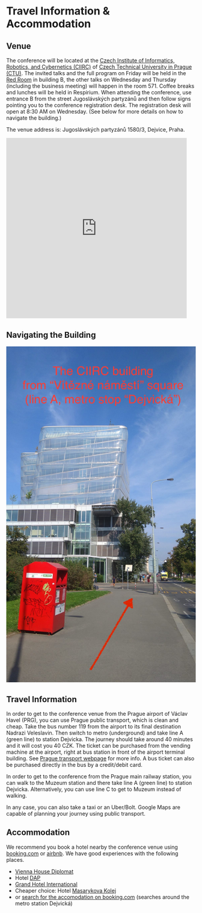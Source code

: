 # Travel Information &amp; Accommodation

## Venue

The conference will be located at the <a href="http://ciirc.cvut.cz/">Czech Institute of Informatics, Robotics, and Cybernetics (CIIRC)</a> of <a href="http://www.cvut.cz">Czech Technical University in Prague (CTU)</a>.
The invited talks and the full program on Friday will be held in the <a href="https://www.ciirc.cvut.cz/about/ciirc-ctu-building/">Red Room</a> in building B,
the other talks on Wednesday and Thursday (including the business meeting) will happen
in the room 571.
Coffee breaks and lunches will be held in Respirium.
When attending the conference, use entrance B from the street Jugoslávských partyzánů and
then follow signs pointing you to the conference registration desk.
The registration desk will open at 8:30 AM on Wednesday.
(See below for more details on how to navigate the building.)

The venue address is: Jugoslávských partyzánů 1580/3, Dejvice, Praha.

<p><div><iframe src="https://www.google.com/maps/embed?pb=!1m18!1m12!1m3!1d1279.5416994861462!2d14.393923821572495!3d50.103445927619916!2m3!1f0!2f0!3f0!3m2!1i1024!2i768!4f13.1!3m3!1m2!1s0x0%3A0x72d5d7faff1cb933!2s%C4%8Cesk%C3%BD+institut+informatiky%2C+robotiky+a+kybernetiky!5e0!3m2!1scs!2scz!4v1508487103659" width="480" height="480" frameborder="0" style="border:0" allowfullscreen></iframe></div>
</p>

## Navigating the Building

![Getting to the CIIRC building from the nearest metro station](data/001.jpeg "Getting to the CIIRC building from the nearest metro station")

## Travel Information

In order to get to the conference venue from the Prague airport of Václav Havel
(PRG), you can use Prague public transport, which is clean and cheap.  Take the bus
number 119 from the airport to its final destination Nadrazi Veleslavin.  Then
switch to metro (underground) and take line A (green line) to station Dejvicka.
The journey should take around 40 minutes and it will cost you 40 CZK.  The
ticket can be purchased from the vending machine at the airport, right at bus
station in front of the airport terminal building.  See <a
href="https://pid.cz/en/for-tourists/what-ticket-should-i-use/">Prague
transport webpage</a> for more info.
A bus ticket can also be purchased directly in the bus by a credit/debit card.

In order to get to the conference from the Prague main railway station, you can
walk to the Muzeum station and there take line A (green line) to station
Dejvicka. Alternatively, you can use line C to get to Muzeum instead of walking.

In any case, you can also take a taxi or an Uber/Bolt. Google Maps are capable of
planning your journey using public transport.

## Accommodation

We recommend you book a hotel nearby the conference venue using <a href="http://booking.com">booking.com</a> or <a href="http://www.airbnb.com">airbnb</a>.
We have good experiences with the following places.

* <a href="https://www.booking.com/hotel/cz/vienna-house-diplomat-prague.html?aid=304142;label=gen173nr-1FCAEoggI46AdIM1gEaDqIAQGYATG4ARnIAQ_YAQHoAQH4AQKIAgGoAgO4AonpxeYFwAIB;sid=061fa145f43fcd2eaea1aa47d21bc966;atlas_src=sr_iw_btn;checkin=2019-07-07;checkout=2019-07-12;dist=0;from_map_sr=1;group_adults=1;group_children=0;highlighted_blocks=7701219_91461837_1_1_0;no_rooms=1;room1=A;sb_price_type=total;type=total;ucfs=1&">Vienna House Diplomat</a>
* Hotel <a href="https://www.booking.com/hotel/cz/dap.html?aid=304142;label=gen173nr-1FCAEoggI46AdIM1gEaDqIAQGYATG4ARnIAQ_YAQHoAQH4AQKIAgGoAgO4AonpxeYFwAIB;sid=061fa145f43fcd2eaea1aa47d21bc966;atlas_src=sr_iw_btn;checkin=2019-07-07;checkout=2019-07-12;dist=0;from_map_sr=1;group_adults=1;group_children=0;highlighted_blocks=29236302_89033432_0_1_0;no_rooms=1;room1=A;sb_price_type=total;type=total;ucfs=1&">DAP</a>
* <a href="https://www.booking.com/hotel/cz/hotel-international-prague.cs.html?aid=356980&label=gen173nr-1FCAEoggI46AdIM1gEaDqIAQGYATG4ARnIAQ_YAQHoAQH4AQKIAgGoAgO4AonpxeYFwAIB-Share-fqRbPU%401689853378&sid=65372c908ecf76200c89f9a0b48d804e&checkin_month=9&checkin_monthday=18&checkin_year=2023&checkout_month=9&checkout_monthday=23&checkout_year=2023&dist=0&group_adults=1&group_children=0&keep_landing=1&no_rooms=1&sb_price_type=total&type=total&">Grand Hotel International</a>
* Cheaper choice: Hotel <a href="https://www.booking.com/hotel/cz/masarykova-kolej.html?aid=304142;label=gen173nr-1FCAEoggI46AdIM1gEaDqIAQGYATG4ARnIAQ_YAQHoAQH4AQKIAgGoAgO4AonpxeYFwAIB;sid=061fa145f43fcd2eaea1aa47d21bc966;atlas_src=sr_iw_btn;checkin=2019-07-07;checkout=2019-07-12;dist=0;from_map_sr=1;group_adults=1;group_children=0;highlighted_blocks=128357403_89048212_2_1_0;no_rooms=1;room1=A;sb_price_type=total;type=total;ucfs=1&">Masarykova Kolej</a>
* or <a href="https://www.booking.com/searchresults.cs.html?ss=Dejvick%C3%A1+stanice+metra%2C+Praha%2C+%C4%8Cesk%C3%A1+republika&map=1&ssne=Praha&ssne_untouched=Praha&label=gen173nr-1FCAEoggI46AdIM1gEaDqIAQGYATG4ARnIAQ_YAQHoAQH4AQKIAgGoAgO4AonpxeYFwAIB&sid=78e16b304ba68b73d61e35dc207ebc97&aid=304142&lang=cs&sb=1&src_elem=sb&src=index&dest_id=20874&dest_type=landmark&ac_position=2&ac_click_type=b&ac_langcode=cs&ac_suggestion_list_length=5&search_selected=true&search_pageview_id=3627673cbb360041&ac_meta=GhAzNjI3NjczY2JiMzYwMDQxIAIoATICY3M6CFByYWhhIERlQABKAFAA&checkin=2023-09-04&checkout=2023-09-08&group_adults=1&no_rooms=1&group_children=0&sb_travel_purpose=leisure#map_opened">search for the accomodation on booking.com</a> (searches around the metro station Dejvická)


